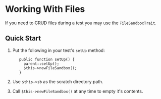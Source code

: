 # Working With Files

If you need to CRUD files during a test you may use the `FileSandboxTrait`.

## Quick Start

1. Put the following in your test's `setUp` method:

          public function setUp() {
            parent::setUp();
            $this->newFileSandbox();
          }
      
1. Use `$this->sb` as the scratch directory path.
1. Call `$this->newFileSandbox()` at any time to empty it's contents.

